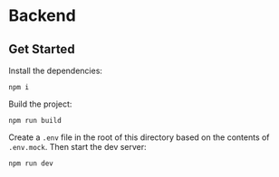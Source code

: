 # Backend

## Get Started

Install the dependencies:

    npm i

Build the project:

    npm run build

Create a `.env` file in the root of this directory based on the contents of `.env.mock`. Then start the dev server:

    npm run dev